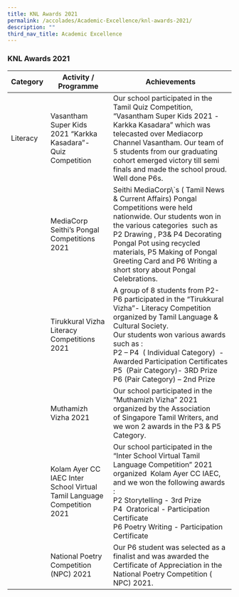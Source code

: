 ```yaml
---
title: KNL Awards 2021
permalink: /accolades/Academic-Excellence/knl-awards-2021/
description: ""
third_nav_title: Academic Excellence
---
```

### KNL Awards 2021



| Category | Activity / Programme | Achievements |
| -------- | -------- | -------- |
| Literacy    | Vasantham Super Kids 2021 “Karkka Kasadara”- Quiz Competition    |Our school participated in the Tamil Quiz Competition, “Vasantham Super Kids 2021 -Karkka Kasadara” which was telecasted over Mediacorp Channel Vasantham. Our team of 5 students from our graduating cohort emerged victory till semi finals and made the school proud. Well done P6s.|
||MediaCorp Seithi’s Pongal Competitions 2021|Seithi MediaCorp\\\`s ( Tamil News & Current Affairs) Pongal Competitions were held nationwide. Our students won in the various categories  such as P2 Drawing , P3& P4 Decorating Pongal Pot using recycled materials, P5 Making of Pongal Greeting Card and P6 Writing a short story about Pongal Celebrations.|
||Tirukkural Vizha Literacy Competitions 2021|A group of 8 students from P2-P6 participated in the “Tirukkural Vizha”- Literacy Competition organized by Tamil Language & Cultural Society.  <br>Our students won various awards such as : <br>P2 – P4  ( Individual Category)  -Awarded Participation Certificates  <br>P5  (Pair Category)- 3RD Prize  <br>P6 (Pair Category) – 2nd Prize|
||Muthamizh Vizha 2021|Our school participated in the “Muthamizh Vizha” 2021 organized by the Association of Singapore Tamil Writers, and we won 2 awards in the P3 & P5 Category.|
||Kolam Ayer CC IAEC Inter School Virtual Tamil Language Competition 2021|Our school participated in the “Inter School Virtual Tamil Language Competition” 2021 organized  Kolam Ayer CC IAEC, and we won the following awards :  <br>P2 Storytelling - 3rd Prize  <br>P4  Oratorical - Participation Certificate  <br>P6 Poetry Writing - Participation Certificate|
||National Poetry Competition (NPC) 2021|Our P6 student was selected as a finalist and was awarded the Certificate of Appreciation in the National Poetry Competition ( NPC) 2021.|
